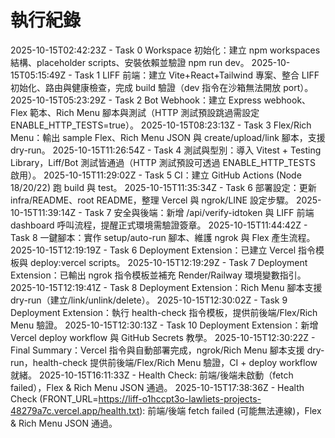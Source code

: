 # 執行紀錄

2025-10-15T02:42:23Z - Task 0 Workspace 初始化：建立 npm workspaces 結構、placeholder scripts、安裝依賴並驗證 npm run dev。
2025-10-15T05:15:49Z - Task 1 LIFF 前端：建立 Vite+React+Tailwind 專案、整合 LIFF 初始化、路由與健康檢查，完成 build 驗證（dev 指令在沙箱無法開放 port）。
2025-10-15T05:23:29Z - Task 2 Bot Webhook：建立 Express webhook、Flex 範本、Rich Menu 腳本與測試（HTTP 測試預設跳過需設定 ENABLE_HTTP_TESTS=true）。
2025-10-15T08:23:13Z - Task 3 Flex/Rich Menu：輸出 sample Flex、Rich Menu JSON 與 create/upload/link 腳本，支援 dry-run。
2025-10-15T11:26:54Z - Task 4 測試與型別：導入 Vitest + Testing Library，Liff/Bot 測試皆通過（HTTP 測試預設可透過 ENABLE_HTTP_TESTS 啟用）。
2025-10-15T11:29:02Z - Task 5 CI：建立 GitHub Actions (Node 18/20/22) 跑 build 與 test。
2025-10-15T11:35:34Z - Task 6 部署設定：更新 infra/README、root README，整理 Vercel 與 ngrok/LINE 設定步驟。
2025-10-15T11:39:14Z - Task 7 安全與後端：新增 /api/verify-idtoken 與 LIFF 前端 dashboard 呼叫流程，提醒正式環境需驗證簽章。
2025-10-15T11:44:42Z - Task 8 一鍵腳本：實作 setup/auto-run 腳本、維護 ngrok 與 Flex 產生流程。
2025-10-15T12:19:19Z - Task 6 Deployment Extension：已建立 Vercel 指令模板與 deploy:vercel scripts。
2025-10-15T12:19:29Z - Task 7 Deployment Extension：已輸出 ngrok 指令模板並補充 Render/Railway 環境變數指引。
2025-10-15T12:19:41Z - Task 8 Deployment Extension：Rich Menu 腳本支援 dry-run（建立/link/unlink/delete）。
2025-10-15T12:30:02Z - Task 9 Deployment Extension：執行 health-check 指令模板，提供前後端/Flex/Rich Menu 驗證。
2025-10-15T12:30:13Z - Task 10 Deployment Extension：新增 Vercel deploy workflow 與 GitHub Secrets 教學。
2025-10-15T12:30:22Z - Final Summary：Vercel 指令與自動部署完成，ngrok/Rich Menu 腳本支援 dry-run，health-check 提供前後端/Flex/Rich Menu 驗證，CI + deploy workflow 就緒。
2025-10-15T16:11:33Z - Health Check: 前端/後端未啟動（fetch failed），Flex & Rich Menu JSON 通過。
2025-10-15T17:38:36Z - Health Check (FRONT_URL=https://liff-o1hccpt3o-lawliets-projects-48279a7c.vercel.app/health.txt): 前端/後端 fetch failed (可能無法連線)，Flex & Rich Menu JSON 通過。
